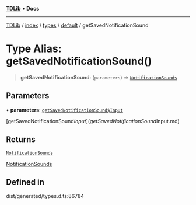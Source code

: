 [**TDLib**](../../../../../../README.md) • **Docs**

***

[TDLib](../../../../../../modules.md) / [index](../../../../../README.md) / [types](../../../README.md) / [default](../README.md) / getSavedNotificationSound

# Type Alias: getSavedNotificationSound()

> **getSavedNotificationSound**: (`parameters`) => [`NotificationSounds`](NotificationSounds.md)

## Parameters

• **parameters**: [`getSavedNotificationSound$Input`](getSavedNotificationSound$Input.md)

[getSavedNotificationSound$Input](getSavedNotificationSound$Input.md)

## Returns

[`NotificationSounds`](NotificationSounds.md)

[NotificationSounds](NotificationSounds.md)

## Defined in

dist/generated/types.d.ts:86784
